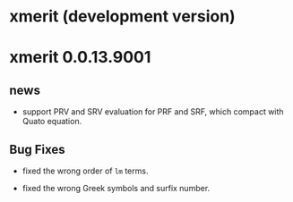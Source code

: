 # xmerit (development version)

# xmerit 0.0.13.9001

## news

* support PRV and SRV evaluation for PRF and SRF, which compact with Quato equation.

## Bug Fixes

* fixed the wrong order of `lm` terms.

* fixed the wrong Greek symbols and surfix number.
